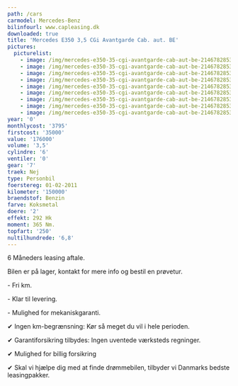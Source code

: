 ```yaml
---
path: /cars
carmodel: Mercedes-Benz
bilinfourl: www.capleasing.dk
downloaded: true
title: 'Mercedes E350 3,5 CGi Avantgarde Cab. aut. BE'
pictures:
  picturelist:
    - image: /img/mercedes-e350-35-cgi-avantgarde-cab-aut-be-2146782853_1.jpg
    - image: /img/mercedes-e350-35-cgi-avantgarde-cab-aut-be-2146782853_2.jpg
    - image: /img/mercedes-e350-35-cgi-avantgarde-cab-aut-be-2146782853_3.jpg
    - image: /img/mercedes-e350-35-cgi-avantgarde-cab-aut-be-2146782853_4.jpg
    - image: /img/mercedes-e350-35-cgi-avantgarde-cab-aut-be-2146782853_5.jpg
    - image: /img/mercedes-e350-35-cgi-avantgarde-cab-aut-be-2146782853_6.jpg
    - image: /img/mercedes-e350-35-cgi-avantgarde-cab-aut-be-2146782853_8.jpg
    - image: /img/mercedes-e350-35-cgi-avantgarde-cab-aut-be-2146782853_7.jpg
    - image: /img/mercedes-e350-35-cgi-avantgarde-cab-aut-be-2146782853.jpg
year: '0'
monthlycost: '3795'
firstcost: '35000'
value: '176000'
volume: '3,5'
cylindre: '6'
ventiler: '0'
gear: '7'
traek: Nej
type: Personbil
foerstereg: 01-02-2011
kilometer: '150000'
braendstof: Benzin
farve: Koksmetal
doere: '2'
effekt: 292 Hk
moment: 365 Nm.
topfart: '250'
nultilhundrede: '6,8'
---
```

6 Måneders leasing aftale.

Bilen er på lager, kontakt for mere info og bestil en prøvetur.

\- Fri km. 

\- Klar til levering.

\- Mulighed for mekaniskgaranti.

 ✔ Ingen km-begrænsning: Kør så meget du vil i hele perioden.

 ✔ Garantiforsikring tilbydes: Ingen uventede værksteds regninger.

 ✔ Mulighed for billig forsikring 

 ✔ Skal vi hjælpe dig med at finde drømmebilen, tilbyder vi Danmarks bedste leasingpakker.
